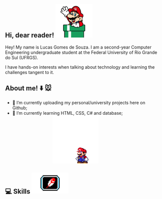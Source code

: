## Hi, dear reader! ![olá](mariodown.gif)
Hey! My name is Lucas Gomes de Souza. I am a second-year Computer Engineering undergraduate student at the Federal University of Rio Grande do Sul (UFRGS).

I have hands-on interests when talking about technology and learning the challenges tangent to it.

## About me! :arrow_down: :mouse: 
- 🔭 I’m currently uploading my personal/university projects here on Github;     
- 🌱 I’m currently learning HTML, CSS, C# and database; <img src="mario.gif" width="150" style="display: block; margin-left: auto; margin-right: 200px;">


## :computer: Skills <img src="https://github.com/lucasgdesouza/lucasgdesouza/raw/main/skills.gif" width="120" height="70">


